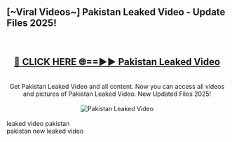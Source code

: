 <h2>[~Viral Videos~] Pakistan Leaked Video - Update Files 2025!</h2>
<br>
<div align="center">
<h2><a href="https://betterlinks.top/A2PfLJ" rel="nofollow">🔴 CLICK HERE 🌐==►► Pakistan Leaked Video</a></h2>
<br>
Get Pakistan Leaked Video and all content. Now you can access all videos and pictures of Pakistan Leaked Video. New Updated Files 2025!
<br>
<br>
<a href="https://betterlinks.top/A2PfLJ" rel="nofollow" data-target="animated-image.originalLink"><img src="https://i.ibb.co.com/WyWwxjT/player-gif2.gif" alt="Pakistan Leaked Video" style="max-width: 100%; display: inline-block;" data-target="animated-image.originalImage"></a>
</div>
<br>
leaked video pakistan<br>
pakistan new leaked video